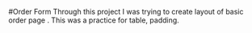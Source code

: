 #Order Form
Through this project I was trying to create layout of basic order page .
This was a practice for table, padding.
